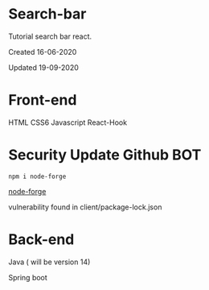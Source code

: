 # Search-bar
Tutorial search bar react.


Created 16-06-2020

Updated 19-09-2020




# Front-end
HTML
CSS6
Javascript 
React-Hook

# Security Update Github BOT

``npm i node-forge``

[node-forge](https://www.npmjs.com/package/node-forge)

vulnerability found in client/package-lock.json 



# Back-end
Java  ( will be version 14)

Spring boot
